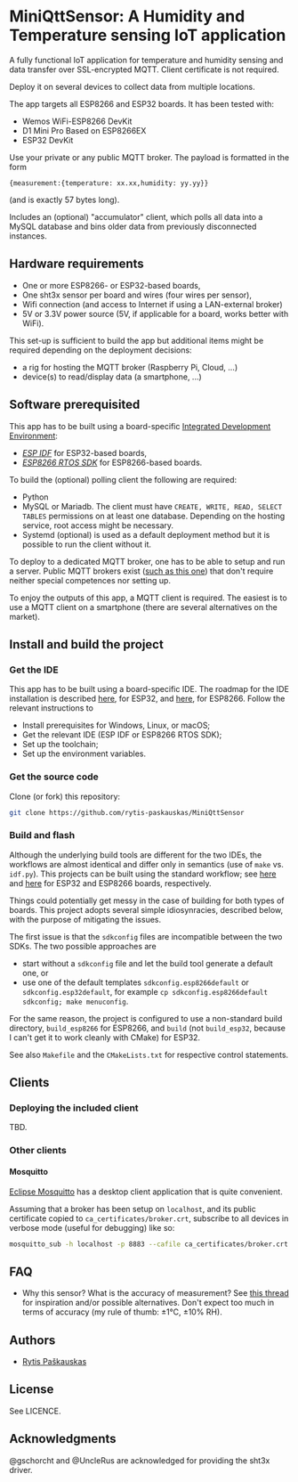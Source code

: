 # MiniQttSensor: A Humidity and Temperature sensing IoT application

A fully functional IoT application for temperature and humidity sensing and data transfer over SSL-encrypted MQTT. Client certificate is not required.

Deploy it on several devices to collect data from multiple locations.

The app targets all ESP8266 and ESP32 boards. It has been tested with:
- Wemos WiFi-ESP8266 DevKit
- D1 Mini Pro Based on ESP8266EX
- ESP32 DevKit

Use your private or any public MQTT broker.
The payload is formatted in the form
```text
{measurement:{temperature: xx.xx,humidity: yy.yy}}
```
(and is exactly 57 bytes long).

Includes an (optional) "accumulator" client, which polls all data into a MySQL database and bins older data from previously disconnected instances.

## Hardware requirements

- One or more ESP8266- or ESP32-based boards,
- One sht3x sensor per board and wires (four wires per sensor),
- Wifi connection (and access to Internet if using a LAN-external broker)
- 5V or 3.3V power source (5V, if applicable for a board, works better with WiFi).

This set-up is sufficient to build the app but additional items might be required depending on the deployment decisions:
- a rig for hosting the MQTT broker (Raspberry Pi, Cloud, ...)
- device(s) to read/display data (a smartphone, ...)

## Software prerequisited
This app has to be built using a board-specific  [Integrated Development Environment](https://www.espressif.com/en/products/sdks/esp-idf "ESP IDF by Espressif"):
- [*ESP IDF*](https://github.com/espressif/esp-idf "ESP-IDF on Github") for ESP32-based boards,
- [*ESP8266 RTOS SDK*](https://github.com/espressif/ESP8266_RTOS_SDK "ESP8266 RTOS SDK on Github") for ESP8266-based boards.

To build the (optional) polling client the following are required:
- Python
- MySQL or Mariadb. The client must have `CREATE, WRITE, READ, SELECT TABLES` permissions on at least one database. Depending on the hosting service, root access might be necessary.
- Systemd (optional) is used as a default deployment method but it is possible to run the client without it.

To deploy to a dedicated MQTT broker, one has to be able to setup and run a server. Public MQTT brokers exist ([such as this one](https://test.mosquitto.org "public MQTT broker")) that don't require neither special competences nor setting up.

To enjoy the outputs of this app, a MQTT client is required. The easiest is to use a MQTT client on a smartphone (there are several alternatives on the market).

## Install and build the project
### Get the IDE
This app has to be built using a board-specific IDE. 
The roadmap for the IDE installation is described [here](https://docs.espressif.com/projects/esp-idf/en/latest/esp32/get-started/index.html#installation-step-by-step "install and setup ESP IDF"), for ESP32, and [here](https://docs.espressif.com/projects/esp8266-rtos-sdk/en/latest/get-started/index.html#setup-toolchain "install and setup ESP8266 RTOS SDK"), for ESP8266.
Follow the relevant instructions to
- Install prerequisites for Windows, Linux, or macOS;
- Get the relevant IDE (ESP IDF or ESP8266 RTOS SDK);
- Set up the toolchain;
- Set up the environment variables.

### Get the source code
Clone (or fork) this repository:
```sh
git clone https://github.com/rytis-paskauskas/MiniQttSensor
```

### Build and flash
Although the underlying build tools are different for the two IDEs, the workflows are almost identical and differ only in semantics (use of `make` vs. `idf.py`).
This projects can be built using the standard workflow; see [here](https://docs.espressif.com/projects/esp-idf/en/latest/esp32/get-started/index.html#step-6-connect-your-device "ESP IDF build workflow") and [here](https://docs.espressif.com/projects/esp8266-rtos-sdk/en/latest/get-started/index.html#connect "ESP8266 RTOS SDK build workflow") for ESP32 and ESP8266 boards, respectively.

Things could potentially get messy in the case of building for both types of boards.
This project adopts several simple idiosynracies, described below, with the purpose of mitigating the issues.

The first issue is that the `sdkconfig` files are incompatible between the two SDKs. The two possible approaches are 
- start without a `sdkconfig` file and let the build tool generate a default one, or
- use one of the default templates `sdkconfig.esp8266default` or `sdkconfig.esp32default`, for example `cp sdkconfig.esp8266default sdkconfig; make menuconfig`.

For the same reason, the project is configured to use a non-standard build directory,  `build_esp8266` for ESP8266, and `build` (not `build_esp32`, because I can't get it to work cleanly with CMake) for ESP32.

See also `Makefile` and the `CMakeLists.txt` for respective control statements.

## Clients

### Deploying the included client
TBD.

### Other clients

#### Mosquitto 
[Eclipse Mosquitto](https://mosquitto.org) has a desktop client application that is quite convenient.

Assuming that a broker has been setup on `localhost`, and its public certificate copied to `ca_certificates/broker.crt`, subscribe to all devices in verbose mode  (useful for debugging) like so:
```sh
mosquitto_sub -h localhost -p 8883 --cafile ca_certificates/broker.crt  -t 'sense/sht3x/#' -F %J  --pretty -v
```

## FAQ
- Why this sensor? What is the accuracy of measurement?
  See [this thread](https://forum.arduino.cc/t/compare-different-i2c-temperature-and-humidity-sensors-sht2x-sht3x-sht85/599609 "i2c sensor Arduino forum thread") for inspiration and/or possible alternatives. Don't expect too much in terms of accuracy (my rule of thumb: ±1°C, ±10% RH).

## Authors
* [Rytis Paškauskas](https://github.com/rytis-paskauskas)

## License
See LICENCE.

## Acknowledgments

@gschorcht and @UncleRus are acknowledged for providing the sht3x driver.
